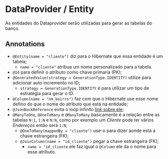 # DataProvider / Entity

As entidades do Dataprovider serão utilizadas para gerar as tabelas do banco.

## Annotations

- `@Entity(name = "cliente")` diz para o Hibernate que essa entidade é um tabela;
    - `name = "cliente"` atribua um nome personalizado para a tabela.
- `@Id` para definir o atributo como chave primaria (PK);
- `@GeneratedValue(strategy = GenerationType.IDENTITY)` utilize para adicionar auto incremento no ID;
    - `strategy = GenerationType.IDENTITY` é para utilizar um tipo de estratégia para gerar o ID. 
- `@Column(name = "nm_bairro")` faz com que o Hibernate use esse nome defino do que o nome do atributo que está na entidade;
- `@JsonBackReference` evita o loop infinito [link sobre ele](https://www.baeldung.com/jackson-bidirectional-relationships-and-infinite-recursion);
- `@ManyToOne`, `@OneToMany` e `@ManyToMany` basicamente é a relação entre as tabelas `N:1`, `1:N` e `N:N`, como por exemplo um *Cliente* pode ter vários *Endereços* então será `1:N`;
    - `@OneToMany(mappedBy = "cliente")` use-o para dizer aonde está a chave estrangeira (FK);
    - `@JoinColumn(name = "id_cliente")` pegar a chave estrangeira (FK);
        - `name = "id_cliente` ele faz igual o `@Column` ele da o nome para esse atributo.